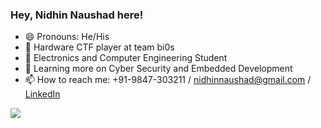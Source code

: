 ### Hey, Nidhin Naushad here!


- 😄 Pronouns: He/His
- 🔭 Hardware CTF player at team bi0s
- 🌱 Electronics and Computer Engineering Student
- 👯 Learning more on Cyber Security and Embedded Development
- 📫 How to reach me: +91-9847-303211 / nidhinnaushad@gmail.com / [LinkedIn](https://in.linkedin.com/in/nidhin-naushad-1627341b5) 
<img src = "https://github-readme-stats.vercel.app/api?username=nidhinnaushad&&show_icons=true&title_color=ffffff&icon_color=ffffff&text_color=b2b2b2&bg_color=000000">

